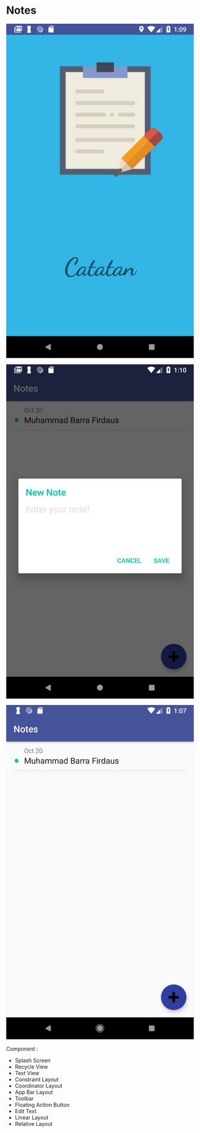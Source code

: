 # Notes

![screenshot](app/src/main/res/Screenshot_1543644598.png)

![screenshot](app/src/main/res/Screenshot_1543644604.png)

![screenshot](app/src/main/res/Screenshot_1543644429.png)

Component : 
- Splash Screen     
- Recycle View       
- Text View            
- Constraint Layout
- Coordinator Layout
- App Bar Layout
- Toolbar
- Floating Action Button
- Edit Text
- Linear Layout
- Relative Layout
